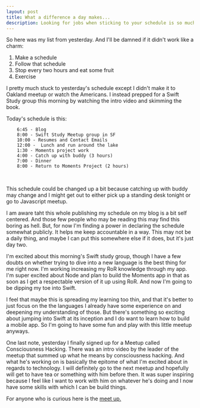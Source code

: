 ```yaml
---
layout: post
title: What a difference a day makes...
description: Looking for jobs when sticking to your schedule is so much fun!  But it's easy for day one...what about day two?
---
```


So here was my list from yesterday.  And I'll be damned if it didn't work like a charm:  

1. Make a schedule
2. Follow that schedule
3. Stop every two hours and eat some fruit
4. Exercise
 
I pretty much stuck to yesterday's schedule except I didn't make it to Oakland meetup or watch the Americans.  I instead prepped for a Swift Study group this morning by watching the intro video and skimming the book. 

Today's schedule is this:

		6:45 - Blog
		8:00 - Swift Study Meetup group in SF
		10:00 - Resumes and Contact Emails
		12:00 -  Lunch and run around the lake
		1:30 - Moments project work
		4:00 - Catch up with buddy (3 hours)
		7:00 - Dinner
		8:00 - Return to Moments Project (2 hours)

<br>

This schedule could be changed up a bit because catching up with buddy may change and I might get out to either pick up a standing desk tonight or go to Javascript meetup.
 
I am aware taht this whole publishing my schedule on my blog is a bit self centered.  And those few people who may be reading this may find this boring as hell.  But, for now I'm finding a power in declaring the schedule somewhat publicly.  It helps me keep accountable in a way.  This may not be a daily thing, and maybe I can put this somewhere else if it does, but it's just day two.

I'm excited about this morning's Swift study group, though I have a few doubts on whether trying to dive into a new language is the best thing for me right now.  I'm working increasing my RoR knowledge through my app.  I'm super excited about Node and plan to build the Moments app in that as soon as I get a respectable version of it up using RoR.  And now I'm going to be dipping my toe into Swift.

I feel that maybe this is spreading my learning too thin, and that it's better to just focus on the the languages I already have some experience on and deepening my understanding of those.  But there's something so exciting about jumping into Swift at its inception and I do want to learn how to build a mobile app.  So I'm going to have some fun and play with this little meetup anyways.

One last note, yesterday I finally signed up for a Meetup called Consciousness Hacking.  There was an intro video by the leader of the meetup that summed up what he means by consciousness hacking.  And what he's working on is basically the epitome of what I'm excited about in regards to technology.  I will definitely go to the next meetup and hopefully will get to have tea or something with him before then.  It was super inspiring because I feel like I want to work with him on whatever he's doing and I now have some skills with which I can be build things.

For anyone who is curious here is the [meet up.](http://www.meetup.com/Consciousness-Hacking-Meetup-San-Francisco/)